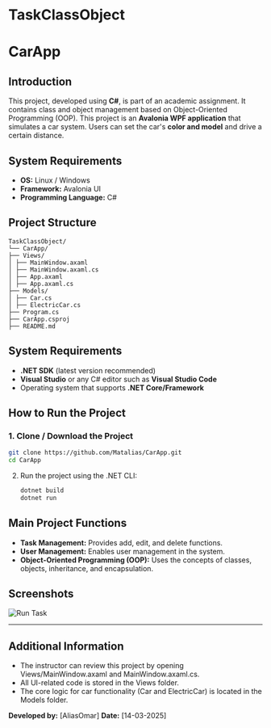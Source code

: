 # TaskClassObject
# CarApp 

## Introduction

This project, developed using **C#**, is part of an academic assignment. It contains class and object management based on Object-Oriented Programming (OOP).
This project is an **Avalonia WPF application** that simulates a car system.
Users can set the car's **color and model** and drive a certain distance.

## System Requirements
- **OS:** Linux / Windows  
- **Framework:** Avalonia UI  
- **Programming Language:** C#  

## Project Structure
```
TaskClassObject/ 
└── CarApp/ 
├── Views/ 
│ ├── MainWindow.axaml 
│ ├── MainWindow.axaml.cs 
│ ├── App.axaml 
│ ├── App.axaml.cs 
├── Models/ 
│ ├── Car.cs 
│ ├── ElectricCar.cs 
├── Program.cs 
├── CarApp.csproj 
├── README.md
```

## System Requirements
- **.NET SDK** (latest version recommended)
- **Visual Studio** or any C# editor such as **Visual Studio Code**
- Operating system that supports **.NET Core/Framework**


## How to Run the Project

### 1. **Clone / Download the Project**  
```sh
git clone https://github.com/Matalias/CarApp.git
cd CarApp
   ```
2. Run the project using the .NET CLI:
   ```sh
   dotnet build
   dotnet run
   ```

## Main Project Functions
- **Task Management:** Provides add, edit, and delete functions.
- **User Management:** Enables user management in the system.
- **Object-Oriented Programming (OOP):** Uses the concepts of classes, objects, inheritance, and encapsulation.

## Screenshots
![Run Task](https://github.com/user-attachments/assets/bf592d14-8eb4-475c-9bc4-069fa531f18e)

---
## Additional Information

- The instructor can review this project by opening Views/MainWindow.axaml and MainWindow.axaml.cs.
- All UI-related code is stored in the Views folder.
- The core logic for car functionality (Car and ElectricCar) is located in the Models folder.


**Developed by:** [AliasOmar]
**Date:** [14-03-2025]
